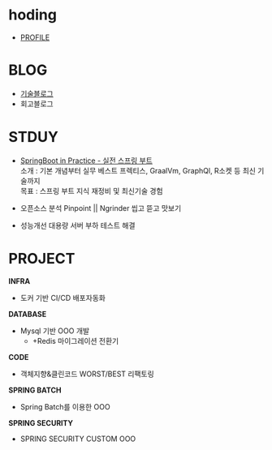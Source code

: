 # hoding  
- [PROFILE](https://github.com/seokjun7410)

# **BLOG**  
- [기술블로그](https://hoding-cloud.tistory.com/)  
- 회고블로그

# **STDUY**   
- [SpringBoot in Practice - 실전 스프링 부트](https://github.com/Overjump-Hurdle/hoding/issues/1#issue-1990096423)  
소개 : 기본 개념부터 실무 베스트 프렉티스, GraalVm, GraphQl, R소켓 등 최신 기술까지  
목표 : 스프링 부트 지식 재정비 및 최신기술 경험  

- 오픈소스 분석
  Pinpoint || Ngrinder 씹고 뜯고 맛보기

- 성능개선
  대용량 서버 부하 테스트 해결

# **PROJECT**  
**INFRA** 
 - 도커 기반 CI/CD 배포자동화
   
**DATABASE**
 - Mysql 기반 OOO 개발
   - +Redis 마이그레이션 전환기

**CODE**
 - 객체지향&클린코드 WORST/BEST 리팩토링

**SPRING BATCH**
 - Spring Batch를 이용한 OOO

**SPRING SECURITY**
 - SPRING SECURITY CUSTOM OOO
